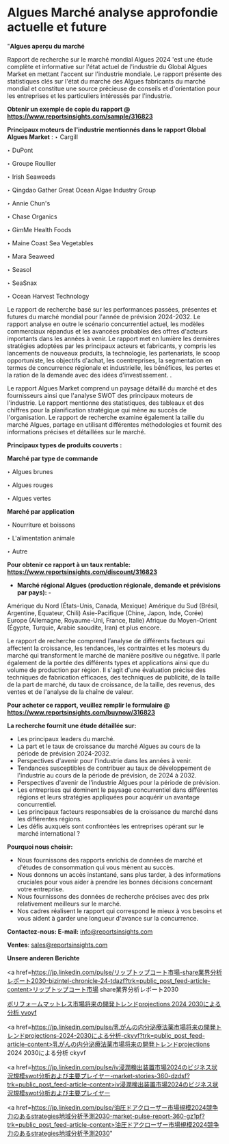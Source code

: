 # Algues Marché analyse approfondie actuelle et future

"<strong>Algues aperçu du marché</strong>

Rapport de recherche sur le marché mondial Algues 2024 'est une étude complète et informative sur l'état actuel de l'industrie du Global Algues Market en mettant l'accent sur l'industrie mondiale. Le rapport présente des statistiques clés sur l'état du marché des Algues fabricants du marché mondial et constitue une source précieuse de conseils et d'orientation pour les entreprises et les particuliers intéressés par l'industrie.

<strong>Obtenir un exemple de copie du rapport @ <a href=https://www.reportsinsights.com/sample/316823>https://www.reportsinsights.com/sample/316823</a></strong>

<strong>Principaux moteurs de l'industrie mentionnés dans le rapport Global Algues Market</strong> :
‣ Cargill

‣ DuPont

‣ Groupe Roullier

‣ Irish Seaweeds

‣ Qingdao Gather Great Ocean Algae Industry Group

‣ Annie Chun's

‣ Chase Organics

‣ GimMe Health Foods

‣ Maine Coast Sea Vegetables

‣ Mara Seaweed

‣ Seasol

‣ SeaSnax

‣ Ocean Harvest Technology

Le rapport de recherche basé sur les performances passées, présentes et futures du marché mondial pour l'année de prévision 2024-2032. Le rapport analyse en outre le scénario concurrentiel actuel, les modèles commerciaux répandus et les avancées probables des offres d'acteurs importants dans les années à venir. Le rapport met en lumière les dernières stratégies adoptées par les principaux acteurs et fabricants, y compris les lancements de nouveaux produits, la technologie, les partenariats, le scoop opportuniste, les objectifs d'achat, les coentreprises, la segmentation en termes de concurrence régionale et industrielle, les bénéfices, les pertes et la ration de la demande avec des idées d'investissement. .

Le rapport Algues Market comprend un paysage détaillé du marché et des fournisseurs ainsi que l'analyse SWOT des principaux moteurs de l'industrie. Le rapport mentionne des statistiques, des tableaux et des chiffres pour la planification stratégique qui mène au succès de l'organisation. Le rapport de recherche examine également la taille du marché Algues, partage en utilisant différentes méthodologies et fournit des informations précises et détaillées sur le marché.

<strong>Principaux types de produits couverts :</strong>

<strong>Marché par type de commande</strong>

‣ Algues brunes

‣ Algues rouges

‣ Algues vertes

<strong>Marché par application</strong>

‣ Nourriture et boissons

‣ L'alimentation animale

‣ Autre

<strong>Pour obtenir ce rapport à un taux rentable: <a href=https://www.reportsinsights.com/discount/316823>https://www.reportsinsights.com/discount/316823</a></strong>
<ul>
  <li><strong>Marché régional Algues (production régionale, demande et prévisions par pays): -</strong></li>
</ul>
Amérique du Nord (États-Unis, Canada, Mexique)
Amérique du Sud (Brésil, Argentine, Equateur, Chili)
Asie-Pacifique (Chine, Japon, Inde, Corée)
Europe (Allemagne, Royaume-Uni, France, Italie)
Afrique du Moyen-Orient (Égypte, Turquie, Arabie saoudite, Iran) et plus encore.

Le rapport de recherche comprend l’analyse de différents facteurs qui affectent la croissance, les tendances, les contraintes et les moteurs du marché qui transforment le marché de manière positive ou négative. Il parle également de la portée des différents types et applications ainsi que du volume de production par région. Il s'agit d'une évaluation précise des techniques de fabrication efficaces, des techniques de publicité, de la taille de la part de marché, du taux de croissance, de la taille, des revenus, des ventes et de l'analyse de la chaîne de valeur.

<strong>Pour acheter ce rapport, veuillez remplir le formulaire @   <a href=https://www.reportsinsights.com/buynow/316823>https://www.reportsinsights.com/buynow/316823</a></strong>

<strong>La recherche fournit une étude détaillée sur:</strong>
<ul>
  <li>Les principaux leaders du marché.</li>
  <li>La part et le taux de croissance du marché Algues au cours de la période de prévision 2024-2032.</li>
  <li>Perspectives d'avenir pour l'industrie dans les années à venir.</li>
  <li>Tendances susceptibles de contribuer au taux de développement de l'industrie au cours de la période de prévision, de 2024 à 2032.</li>
  <li>Perspectives d'avenir de l'industrie Algues pour la période de prévision.</li>
  <li>Les entreprises qui dominent le paysage concurrentiel dans différentes régions et leurs stratégies appliquées pour acquérir un avantage concurrentiel.</li>
  <li>Les principaux facteurs responsables de la croissance du marché dans les différentes régions.</li>
  <li>Les défis auxquels sont confrontées les entreprises opérant sur le marché international ?</li>
</ul>
<strong>Pourquoi nous choisir:</strong>
<ul>
  <li>Nous fournissons des rapports enrichis de données de marché et d'études de consommation qui vous mènent au succès.</li>
  <li>Nous donnons un accès instantané, sans plus tarder, à des informations cruciales pour vous aider à prendre les bonnes décisions concernant votre entreprise.</li>
  <li>Nous fournissons des données de recherche précises avec des prix relativement meilleurs sur le marché.</li>
  <li>Nos cadres réalisent le rapport qui correspond le mieux à vos besoins et vous aident à garder une longueur d'avance sur la concurrence.</li>
</ul>
<strong>Contactez-nous:
</strong><strong>E-mail:</strong> <a href=mailto:info@reportsinsights.com>info@reportsinsights.com</a>

<strong>Ventes</strong>: <a href=mailto:sales@reportsinsights.com>sales@reportsinsights.com</a>

<strong>Unsere anderen Berichte</strong>

<a href=https://jp.linkedin.com/pulse/リップトップコート市場-share業界分析レポート2030-bizintel-chronicle-24-tdazf?trk=public_post_feed-article-content>リップトップコート市場 share業界分析レポート2030</a>

<a href=https://www.linkedin.com/pulse/ポリフォームマットレス市場将来の開発トレンドprojections-2024-2030による分析-yvoyf/>ポリフォームマットレス市場将来の開発トレンドprojections 2024 2030による分析 yvoyf</a>

<a href=https://jp.linkedin.com/pulse/乳がんの内分泌療法薬市場将来の開発トレンドprojections-2024-2030による分析-ckyvf?trk=public_post_feed-article-content>乳がんの内分泌療法薬市場将来の開発トレンドprojections 2024 2030による分析 ckyvf</a>

<a href=https://jp.linkedin.com/pulse/iv浸潤検出装置市場2024のビジネス状況規模swot分析および主要プレイヤー-market-stories-360-dzdsf?trk=public_post_feed-article-content>iv浸潤検出装置市場2024のビジネス状況規模swot分析および主要プレイヤー</a>

<a href=https://jp.linkedin.com/pulse/油圧ドアクローザー市場規模2024競争力のあるstrategies地域分析予測2030-market-pulse-report-360-gz1pf?trk=public_post_feed-article-content>油圧ドアクローザー市場規模2024競争力のあるstrategies地域分析予測2030</a>"
